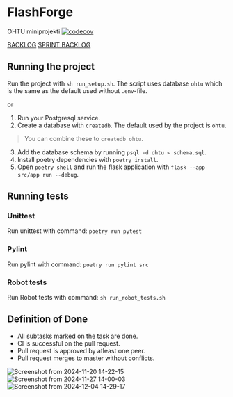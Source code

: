 # FlashForge
OHTU miniprojekti
[![codecov](https://codecov.io/gh/santeri0200/FlashForge/graph/badge.svg?token=D9VO9WIV8L)](https://codecov.io/gh/santeri0200/FlashForge)

[BACKLOG](https://github.com/users/santeri0200/projects/4)
[SPRINT BACKLOG](https://github.com/users/santeri0200/projects/3)

## Running the project
Run the project with `sh run_setup.sh`.
The script uses database `ohtu` which is the same as the default used without `.env`-file.

or

1. Run your Postgresql service.
2. Create a database with `createdb`. The default used by the project is `ohtu`.
> You can combine these to `createdb ohtu`.
3. Add the database schema by running `psql -d ohtu < schema.sql`.
4. Install poetry dependencies with `poetry install`.
5. Open `poetry shell` and run the flask application with `flask --app src/app run --debug`.

## Running tests

### Unittest

Run unittest with command: `poetry run pytest`

### Pylint

Run pylint with command: `poetry run pylint src`

### Robot tests

Run Robot tests with command: `sh run_robot_tests.sh`

## Definition of Done
- All subtasks marked on the task are done.
- CI is successful on the pull request.
- Pull request is approved by atleast one peer.
- Pull request merges to master without conflicts.

![Screenshot from 2024-11-20 14-22-15](https://github.com/user-attachments/assets/a0be1591-5cd4-4305-b378-586d864ef504)
![Screenshot from 2024-11-27 14-00-03](https://github.com/user-attachments/assets/95a6da17-7494-4cd8-b92d-f2b62e355663)
![Screenshot from 2024-12-04 14-29-17](https://github.com/user-attachments/assets/9f53c2f2-cc85-42b3-82f9-128381c47551)





